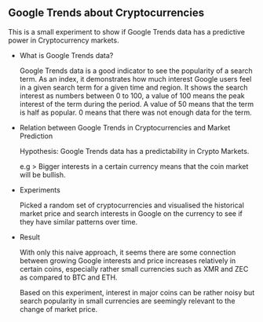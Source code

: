 
## Google Trends about Cryptocurrencies
This is a small experiment to show if Google Trends data has a predictive power in Cryptocurrency markets. <p> 
 
* What is Google Trends data? <p>
Google Trends data is a good indicator to see the popularity of a search term.
As an index, it demonstrates how much interest Google users feel in a given search term for a given time and region.
It shows the search interest as numbers between 0 to 100, a value of 100 means the peak interest of the term during the period. A value of 50 means that the term is half as popular. 0 means that there was not enough data for the term. <p>

* Relation between Google Trends in Cryptocurrencies and Market Prediction <p>
Hypothesis: Google Trends data has a predictability in Crypto Markets. <p>
e.g > Bigger interests in a certain currency means that the coin market will be bullish. 
 
* Experiments <p>
 Picked a random set of cryptocurrencies and visualised the historical market price and search interests in Google on the currency to see if they have similar patterns over time. 
 
* Result <p>
With only this naive approach, it seems there are some connection between growing Google interests and price increases relatively in certain coins, especially rather small currencies such as XMR and ZEC as compared to BTC and ETH. <p>
Based on this experiment, interest in major coins can be rather noisy but search popularity in small currencies are seemingly relevant to the change of market price. 
